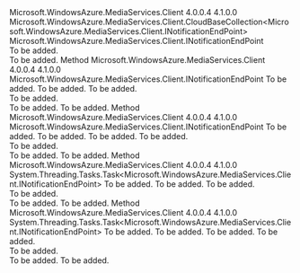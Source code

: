 <Type Name="NotificationEndPointCollection" FullName="Microsoft.WindowsAzure.MediaServices.Client.NotificationEndPointCollection">
  <TypeSignature Language="C#" Value="public sealed class NotificationEndPointCollection : Microsoft.WindowsAzure.MediaServices.Client.CloudBaseCollection&lt;Microsoft.WindowsAzure.MediaServices.Client.INotificationEndPoint&gt;" />
  <TypeSignature Language="ILAsm" Value=".class public auto ansi sealed beforefieldinit NotificationEndPointCollection extends Microsoft.WindowsAzure.MediaServices.Client.CloudBaseCollection`1&lt;class Microsoft.WindowsAzure.MediaServices.Client.INotificationEndPoint&gt;" />
  <TypeSignature Language="DocId" Value="T:Microsoft.WindowsAzure.MediaServices.Client.NotificationEndPointCollection" />
  <TypeSignature Language="VB.NET" Value="Public NotInheritable Class NotificationEndPointCollection&#xA;Inherits CloudBaseCollection(Of INotificationEndPoint)" />
  <TypeSignature Language="F#" Value="type NotificationEndPointCollection = class&#xA;    inherit CloudBaseCollection&lt;INotificationEndPoint&gt;" />
  <AssemblyInfo>
    <AssemblyName>Microsoft.WindowsAzure.MediaServices.Client</AssemblyName>
    <AssemblyVersion>4.0.0.4</AssemblyVersion>
    <AssemblyVersion>4.1.0.0</AssemblyVersion>
  </AssemblyInfo>
  <Base>
    <BaseTypeName>Microsoft.WindowsAzure.MediaServices.Client.CloudBaseCollection&lt;Microsoft.WindowsAzure.MediaServices.Client.INotificationEndPoint&gt;</BaseTypeName>
    <BaseTypeArguments>
      <BaseTypeArgument TypeParamName="T">Microsoft.WindowsAzure.MediaServices.Client.INotificationEndPoint</BaseTypeArgument>
    </BaseTypeArguments>
  </Base>
  <Interfaces />
  <Docs>
    <summary>To be added.</summary>
    <remarks>To be added.</remarks>
  </Docs>
  <Members>
    <Member MemberName="Create">
      <MemberSignature Language="C#" Value="public Microsoft.WindowsAzure.MediaServices.Client.INotificationEndPoint Create (string name, Microsoft.WindowsAzure.MediaServices.Client.NotificationEndPointType endPointType, string endPointAddress);" />
      <MemberSignature Language="ILAsm" Value=".method public hidebysig instance class Microsoft.WindowsAzure.MediaServices.Client.INotificationEndPoint Create(string name, valuetype Microsoft.WindowsAzure.MediaServices.Client.NotificationEndPointType endPointType, string endPointAddress) cil managed" />
      <MemberSignature Language="DocId" Value="M:Microsoft.WindowsAzure.MediaServices.Client.NotificationEndPointCollection.Create(System.String,Microsoft.WindowsAzure.MediaServices.Client.NotificationEndPointType,System.String)" />
      <MemberSignature Language="VB.NET" Value="Public Function Create (name As String, endPointType As NotificationEndPointType, endPointAddress As String) As INotificationEndPoint" />
      <MemberSignature Language="F#" Value="member this.Create : string * Microsoft.WindowsAzure.MediaServices.Client.NotificationEndPointType * string -&gt; Microsoft.WindowsAzure.MediaServices.Client.INotificationEndPoint" Usage="notificationEndPointCollection.Create (name, endPointType, endPointAddress)" />
      <MemberType>Method</MemberType>
      <AssemblyInfo>
        <AssemblyName>Microsoft.WindowsAzure.MediaServices.Client</AssemblyName>
        <AssemblyVersion>4.0.0.4</AssemblyVersion>
        <AssemblyVersion>4.1.0.0</AssemblyVersion>
      </AssemblyInfo>
      <ReturnValue>
        <ReturnType>Microsoft.WindowsAzure.MediaServices.Client.INotificationEndPoint</ReturnType>
      </ReturnValue>
      <Parameters>
        <Parameter Name="name" Type="System.String" />
        <Parameter Name="endPointType" Type="Microsoft.WindowsAzure.MediaServices.Client.NotificationEndPointType" />
        <Parameter Name="endPointAddress" Type="System.String" />
      </Parameters>
      <Docs>
        <param name="name">To be added.</param>
        <param name="endPointType">To be added.</param>
        <param name="endPointAddress">To be added.</param>
        <summary>To be added.</summary>
        <returns>To be added.</returns>
        <remarks>To be added.</remarks>
      </Docs>
    </Member>
    <Member MemberName="Create">
      <MemberSignature Language="C#" Value="public Microsoft.WindowsAzure.MediaServices.Client.INotificationEndPoint Create (string name, Microsoft.WindowsAzure.MediaServices.Client.NotificationEndPointType endPointType, string endPointAddress, byte[] credential);" />
      <MemberSignature Language="ILAsm" Value=".method public hidebysig instance class Microsoft.WindowsAzure.MediaServices.Client.INotificationEndPoint Create(string name, valuetype Microsoft.WindowsAzure.MediaServices.Client.NotificationEndPointType endPointType, string endPointAddress, unsigned int8[] credential) cil managed" />
      <MemberSignature Language="DocId" Value="M:Microsoft.WindowsAzure.MediaServices.Client.NotificationEndPointCollection.Create(System.String,Microsoft.WindowsAzure.MediaServices.Client.NotificationEndPointType,System.String,System.Byte[])" />
      <MemberSignature Language="VB.NET" Value="Public Function Create (name As String, endPointType As NotificationEndPointType, endPointAddress As String, credential As Byte()) As INotificationEndPoint" />
      <MemberSignature Language="F#" Value="member this.Create : string * Microsoft.WindowsAzure.MediaServices.Client.NotificationEndPointType * string * byte[] -&gt; Microsoft.WindowsAzure.MediaServices.Client.INotificationEndPoint" Usage="notificationEndPointCollection.Create (name, endPointType, endPointAddress, credential)" />
      <MemberType>Method</MemberType>
      <AssemblyInfo>
        <AssemblyName>Microsoft.WindowsAzure.MediaServices.Client</AssemblyName>
        <AssemblyVersion>4.0.0.4</AssemblyVersion>
        <AssemblyVersion>4.1.0.0</AssemblyVersion>
      </AssemblyInfo>
      <ReturnValue>
        <ReturnType>Microsoft.WindowsAzure.MediaServices.Client.INotificationEndPoint</ReturnType>
      </ReturnValue>
      <Parameters>
        <Parameter Name="name" Type="System.String" />
        <Parameter Name="endPointType" Type="Microsoft.WindowsAzure.MediaServices.Client.NotificationEndPointType" />
        <Parameter Name="endPointAddress" Type="System.String" />
        <Parameter Name="credential" Type="System.Byte[]" />
      </Parameters>
      <Docs>
        <param name="name">To be added.</param>
        <param name="endPointType">To be added.</param>
        <param name="endPointAddress">To be added.</param>
        <param name="credential">To be added.</param>
        <summary>To be added.</summary>
        <returns>To be added.</returns>
        <remarks>To be added.</remarks>
      </Docs>
    </Member>
    <Member MemberName="CreateAsync">
      <MemberSignature Language="C#" Value="public System.Threading.Tasks.Task&lt;Microsoft.WindowsAzure.MediaServices.Client.INotificationEndPoint&gt; CreateAsync (string name, Microsoft.WindowsAzure.MediaServices.Client.NotificationEndPointType endPointType, string endPointAddress);" />
      <MemberSignature Language="ILAsm" Value=".method public hidebysig instance class System.Threading.Tasks.Task`1&lt;class Microsoft.WindowsAzure.MediaServices.Client.INotificationEndPoint&gt; CreateAsync(string name, valuetype Microsoft.WindowsAzure.MediaServices.Client.NotificationEndPointType endPointType, string endPointAddress) cil managed" />
      <MemberSignature Language="DocId" Value="M:Microsoft.WindowsAzure.MediaServices.Client.NotificationEndPointCollection.CreateAsync(System.String,Microsoft.WindowsAzure.MediaServices.Client.NotificationEndPointType,System.String)" />
      <MemberSignature Language="VB.NET" Value="Public Function CreateAsync (name As String, endPointType As NotificationEndPointType, endPointAddress As String) As Task(Of INotificationEndPoint)" />
      <MemberSignature Language="F#" Value="member this.CreateAsync : string * Microsoft.WindowsAzure.MediaServices.Client.NotificationEndPointType * string -&gt; System.Threading.Tasks.Task&lt;Microsoft.WindowsAzure.MediaServices.Client.INotificationEndPoint&gt;" Usage="notificationEndPointCollection.CreateAsync (name, endPointType, endPointAddress)" />
      <MemberType>Method</MemberType>
      <AssemblyInfo>
        <AssemblyName>Microsoft.WindowsAzure.MediaServices.Client</AssemblyName>
        <AssemblyVersion>4.0.0.4</AssemblyVersion>
        <AssemblyVersion>4.1.0.0</AssemblyVersion>
      </AssemblyInfo>
      <ReturnValue>
        <ReturnType>System.Threading.Tasks.Task&lt;Microsoft.WindowsAzure.MediaServices.Client.INotificationEndPoint&gt;</ReturnType>
      </ReturnValue>
      <Parameters>
        <Parameter Name="name" Type="System.String" />
        <Parameter Name="endPointType" Type="Microsoft.WindowsAzure.MediaServices.Client.NotificationEndPointType" />
        <Parameter Name="endPointAddress" Type="System.String" />
      </Parameters>
      <Docs>
        <param name="name">To be added.</param>
        <param name="endPointType">To be added.</param>
        <param name="endPointAddress">To be added.</param>
        <summary>To be added.</summary>
        <returns>To be added.</returns>
        <remarks>To be added.</remarks>
      </Docs>
    </Member>
    <Member MemberName="CreateAsync">
      <MemberSignature Language="C#" Value="public System.Threading.Tasks.Task&lt;Microsoft.WindowsAzure.MediaServices.Client.INotificationEndPoint&gt; CreateAsync (string name, Microsoft.WindowsAzure.MediaServices.Client.NotificationEndPointType endPointType, string endPointAddress, byte[] credential);" />
      <MemberSignature Language="ILAsm" Value=".method public hidebysig instance class System.Threading.Tasks.Task`1&lt;class Microsoft.WindowsAzure.MediaServices.Client.INotificationEndPoint&gt; CreateAsync(string name, valuetype Microsoft.WindowsAzure.MediaServices.Client.NotificationEndPointType endPointType, string endPointAddress, unsigned int8[] credential) cil managed" />
      <MemberSignature Language="DocId" Value="M:Microsoft.WindowsAzure.MediaServices.Client.NotificationEndPointCollection.CreateAsync(System.String,Microsoft.WindowsAzure.MediaServices.Client.NotificationEndPointType,System.String,System.Byte[])" />
      <MemberSignature Language="VB.NET" Value="Public Function CreateAsync (name As String, endPointType As NotificationEndPointType, endPointAddress As String, credential As Byte()) As Task(Of INotificationEndPoint)" />
      <MemberSignature Language="F#" Value="member this.CreateAsync : string * Microsoft.WindowsAzure.MediaServices.Client.NotificationEndPointType * string * byte[] -&gt; System.Threading.Tasks.Task&lt;Microsoft.WindowsAzure.MediaServices.Client.INotificationEndPoint&gt;" Usage="notificationEndPointCollection.CreateAsync (name, endPointType, endPointAddress, credential)" />
      <MemberType>Method</MemberType>
      <AssemblyInfo>
        <AssemblyName>Microsoft.WindowsAzure.MediaServices.Client</AssemblyName>
        <AssemblyVersion>4.0.0.4</AssemblyVersion>
        <AssemblyVersion>4.1.0.0</AssemblyVersion>
      </AssemblyInfo>
      <ReturnValue>
        <ReturnType>System.Threading.Tasks.Task&lt;Microsoft.WindowsAzure.MediaServices.Client.INotificationEndPoint&gt;</ReturnType>
      </ReturnValue>
      <Parameters>
        <Parameter Name="name" Type="System.String" />
        <Parameter Name="endPointType" Type="Microsoft.WindowsAzure.MediaServices.Client.NotificationEndPointType" />
        <Parameter Name="endPointAddress" Type="System.String" />
        <Parameter Name="credential" Type="System.Byte[]" />
      </Parameters>
      <Docs>
        <param name="name">To be added.</param>
        <param name="endPointType">To be added.</param>
        <param name="endPointAddress">To be added.</param>
        <param name="credential">To be added.</param>
        <summary>To be added.</summary>
        <returns>To be added.</returns>
        <remarks>To be added.</remarks>
      </Docs>
    </Member>
  </Members>
</Type>